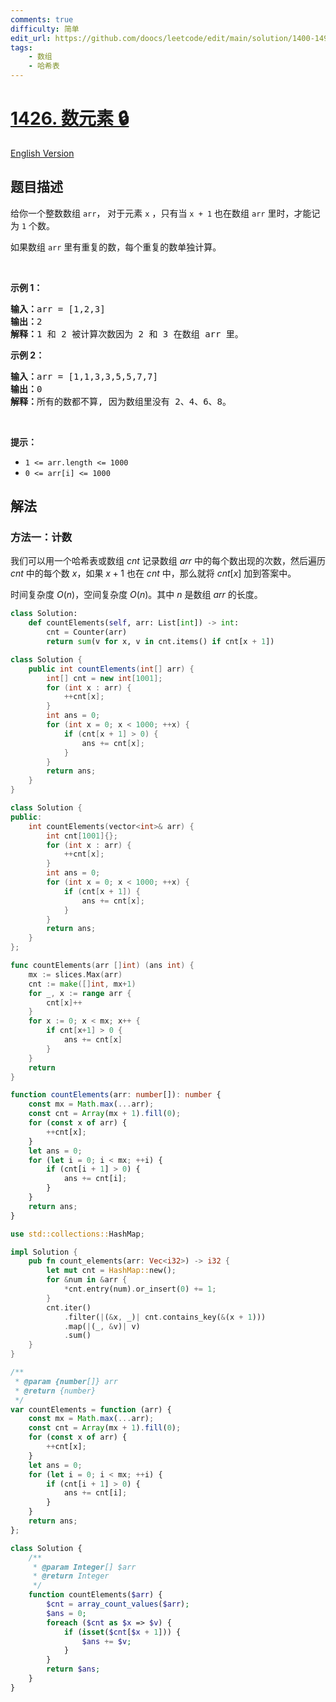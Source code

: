 ```yaml
---
comments: true
difficulty: 简单
edit_url: https://github.com/doocs/leetcode/edit/main/solution/1400-1499/1426.Counting%20Elements/README.md
tags:
    - 数组
    - 哈希表
---
```


<!-- problem:start -->

# [1426. 数元素 🔒](https://leetcode.cn/problems/counting-elements)

[English Version](/solution/1400-1499/1426.Counting%20Elements/README_EN.md)

## 题目描述

<!-- description:start -->

<p>给你一个整数数组&nbsp;<code>arr</code>， 对于元素 <code>x</code> ，只有当 <code>x + 1</code> 也在数组&nbsp;<code>arr</code> 里时，才能记为 <code>1</code> 个数。</p>

<p>如果数组&nbsp;<code>arr</code> 里有重复的数，每个重复的数单独计算。</p>

<p>&nbsp;</p>

<p><strong>示例 1：</strong></p>

<pre>
<strong>输入：</strong>arr = [1,2,3]
<strong>输出：</strong>2
<strong>解释：</strong>1 和 2 被计算次数因为 2 和 3 在数组 arr 里。</pre>

<p><strong>示例 2：</strong></p>

<pre>
<strong>输入：</strong>arr = [1,1,3,3,5,5,7,7]
<strong>输出：</strong>0
<strong>解释：</strong>所有的数都不算, 因为数组里没有 2、4、6、8。
</pre>

<p>&nbsp;</p>

<p><strong>提示：</strong></p>

<ul>
	<li><code>1 &lt;= arr.length &lt;= 1000</code></li>
	<li><code>0 &lt;= arr[i] &lt;= 1000</code></li>
</ul>

<!-- description:end -->

## 解法

<!-- solution:start -->

### 方法一：计数

我们可以用一个哈希表或数组 $cnt$ 记录数组 $arr$ 中的每个数出现的次数，然后遍历 $cnt$ 中的每个数 $x$，如果 $x+1$ 也在 $cnt$ 中，那么就将 $cnt[x]$ 加到答案中。

时间复杂度 $O(n)$，空间复杂度 $O(n)$。其中 $n$ 是数组 $arr$ 的长度。

<!-- tabs:start -->

```python
class Solution:
    def countElements(self, arr: List[int]) -> int:
        cnt = Counter(arr)
        return sum(v for x, v in cnt.items() if cnt[x + 1])
```

```java
class Solution {
    public int countElements(int[] arr) {
        int[] cnt = new int[1001];
        for (int x : arr) {
            ++cnt[x];
        }
        int ans = 0;
        for (int x = 0; x < 1000; ++x) {
            if (cnt[x + 1] > 0) {
                ans += cnt[x];
            }
        }
        return ans;
    }
}
```

```cpp
class Solution {
public:
    int countElements(vector<int>& arr) {
        int cnt[1001]{};
        for (int x : arr) {
            ++cnt[x];
        }
        int ans = 0;
        for (int x = 0; x < 1000; ++x) {
            if (cnt[x + 1]) {
                ans += cnt[x];
            }
        }
        return ans;
    }
};
```

```go
func countElements(arr []int) (ans int) {
	mx := slices.Max(arr)
	cnt := make([]int, mx+1)
	for _, x := range arr {
		cnt[x]++
	}
	for x := 0; x < mx; x++ {
		if cnt[x+1] > 0 {
			ans += cnt[x]
		}
	}
	return
}
```

```ts
function countElements(arr: number[]): number {
    const mx = Math.max(...arr);
    const cnt = Array(mx + 1).fill(0);
    for (const x of arr) {
        ++cnt[x];
    }
    let ans = 0;
    for (let i = 0; i < mx; ++i) {
        if (cnt[i + 1] > 0) {
            ans += cnt[i];
        }
    }
    return ans;
}
```

```rust
use std::collections::HashMap;

impl Solution {
    pub fn count_elements(arr: Vec<i32>) -> i32 {
        let mut cnt = HashMap::new();
        for &num in &arr {
            *cnt.entry(num).or_insert(0) += 1;
        }
        cnt.iter()
            .filter(|(&x, _)| cnt.contains_key(&(x + 1)))
            .map(|(_, &v)| v)
            .sum()
    }
}
```

```js
/**
 * @param {number[]} arr
 * @return {number}
 */
var countElements = function (arr) {
    const mx = Math.max(...arr);
    const cnt = Array(mx + 1).fill(0);
    for (const x of arr) {
        ++cnt[x];
    }
    let ans = 0;
    for (let i = 0; i < mx; ++i) {
        if (cnt[i + 1] > 0) {
            ans += cnt[i];
        }
    }
    return ans;
};
```

```php
class Solution {
    /**
     * @param Integer[] $arr
     * @return Integer
     */
    function countElements($arr) {
        $cnt = array_count_values($arr);
        $ans = 0;
        foreach ($cnt as $x => $v) {
            if (isset($cnt[$x + 1])) {
                $ans += $v;
            }
        }
        return $ans;
    }
}
```

<!-- tabs:end -->

<!-- solution:end -->

<!-- problem:end -->
